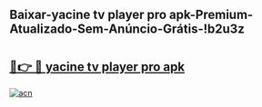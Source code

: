
## Baixar-yacine tv player pro apk-Premium-Atualizado-Sem-Anúncio-Grátis-!b2u3z

# <h2><a href="https://andorid.site?title=yacine_tv_player_pro_apk&ref=27">🔗👉 🔴 yacine tv player pro apk</a></h2>

[![acn](https://github.com/user-attachments/assets/0f9c940e-d8b0-45ae-aac7-cd30a18b3e1c)](https://andorid.site?title=yacine_tv_player_pro_apk&ref=27)

